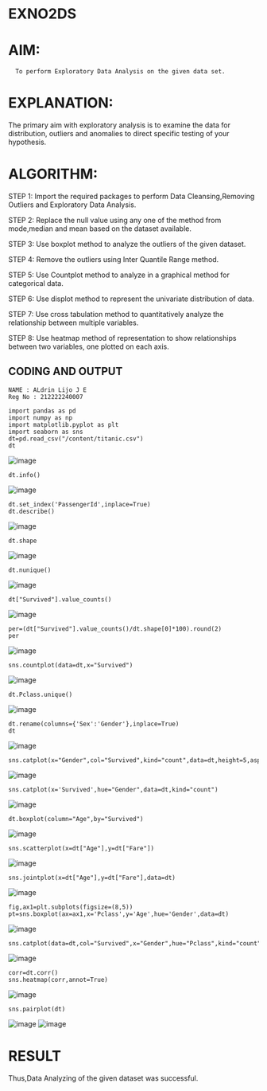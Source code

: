 # EXNO2DS
# AIM:
      To perform Exploratory Data Analysis on the given data set.
      
# EXPLANATION:
  The primary aim with exploratory analysis is to examine the data for distribution, outliers and anomalies to direct specific testing of your hypothesis.
  
# ALGORITHM:
STEP 1: Import the required packages to perform Data Cleansing,Removing Outliers and Exploratory Data Analysis.

STEP 2: Replace the null value using any one of the method from mode,median and mean based on the dataset available.

STEP 3: Use boxplot method to analyze the outliers of the given dataset.

STEP 4: Remove the outliers using Inter Quantile Range method.

STEP 5: Use Countplot method to analyze in a graphical method for categorical data.

STEP 6: Use displot method to represent the univariate distribution of data.

STEP 7: Use cross tabulation method to quantitatively analyze the relationship between multiple variables.

STEP 8: Use heatmap method of representation to show relationships between two variables, one plotted on each axis.

## CODING AND OUTPUT
```
NAME : ALdrin Lijo J E
Reg No : 212222240007
```
```
import pandas as pd
import numpy as np
import matplotlib.pyplot as plt
import seaborn as sns
dt=pd.read_csv("/content/titanic.csv")
dt
```
![image](https://github.com/svarsha220/EXNO2DS/assets/127709117/e7f6baa8-25fb-436d-ad48-1ece0f7f875b)

```
dt.info()
```
![image](https://github.com/svarsha220/EXNO2DS/assets/127709117/b6f38571-617d-443f-8917-c136b573e761)

```
dt.set_index('PassengerId',inplace=True)
dt.describe()
```
![image](https://github.com/svarsha220/EXNO2DS/assets/127709117/92c61908-b981-43d1-a0b1-0cdef3cbd068)

```
dt.shape
```
![image](https://github.com/svarsha220/EXNO2DS/assets/127709117/e848a8b1-f4fd-42b9-9d52-9509c1b7dc18)

```
dt.nunique()
```
![image](https://github.com/svarsha220/EXNO2DS/assets/127709117/1b88a1ee-9dd5-440a-985b-d4b662007d3e)

```
dt["Survived"].value_counts()
```
![image](https://github.com/svarsha220/EXNO2DS/assets/127709117/08e4cfab-b1ca-47ad-892c-35e92ce227c8)

```
per=(dt["Survived"].value_counts()/dt.shape[0]*100).round(2)
per
```
![image](https://github.com/svarsha220/EXNO2DS/assets/127709117/9b969225-4ee6-441f-866b-609f55575453)

```
sns.countplot(data=dt,x="Survived")
```
![image](https://github.com/svarsha220/EXNO2DS/assets/127709117/91d1e161-35bd-4d3a-94c6-7ba0722f6e36)

```
dt.Pclass.unique()
```
![image](https://github.com/svarsha220/EXNO2DS/assets/127709117/b5ef55c7-b8c6-41a2-a9be-a613ed29f62b)

```
dt.rename(columns={'Sex':'Gender'},inplace=True)
dt
```
![image](https://github.com/svarsha220/EXNO2DS/assets/127709117/ddb5d4fc-e6d2-4493-94a9-b3c75fb97ebb)

```
sns.catplot(x="Gender",col="Survived",kind="count",data=dt,height=5,aspect=.7)
```
![image](https://github.com/svarsha220/EXNO2DS/assets/127709117/1f52ca0e-ce85-4584-a512-1f19a0fe7fac)

```
sns.catplot(x='Survived',hue="Gender",data=dt,kind="count")
```
![image](https://github.com/svarsha220/EXNO2DS/assets/127709117/48fb7b93-5052-459c-bc17-7062d1cf1789)

```
dt.boxplot(column="Age",by="Survived")
```
![image](https://github.com/svarsha220/EXNO2DS/assets/127709117/40057dd0-91b6-4eb9-bf9c-b03eed1b1877)

```
sns.scatterplot(x=dt["Age"],y=dt["Fare"])
```
![image](https://github.com/svarsha220/EXNO2DS/assets/127709117/8acc8865-04fc-48ac-9535-8674f4e3911c)

```
sns.jointplot(x=dt["Age"],y=dt["Fare"],data=dt)
```
![image](https://github.com/svarsha220/EXNO2DS/assets/127709117/3cf86d55-357c-4ea5-bc5a-bc7b909daccf)

```
fig,ax1=plt.subplots(figsize=(8,5))
pt=sns.boxplot(ax=ax1,x='Pclass',y='Age',hue='Gender',data=dt)
```
![image](https://github.com/svarsha220/EXNO2DS/assets/127709117/2f2d7d3b-29c1-45ee-b4dc-32d8247690f3)

```
sns.catplot(data=dt,col="Survived",x="Gender",hue="Pclass",kind="count")
```
![image](https://github.com/svarsha220/EXNO2DS/assets/127709117/e338c010-89db-4781-845d-3001ad0288de)

```
corr=dt.corr()
sns.heatmap(corr,annot=True)
```
![image](https://github.com/svarsha220/EXNO2DS/assets/127709117/ac44a5c9-8eb0-434d-b7f8-61ec2b3c644a)

```
sns.pairplot(dt)
```
![image](https://github.com/svarsha220/EXNO2DS/assets/127709117/d46f30d0-259c-42a9-9588-b990f6ff2342)
![image](https://github.com/svarsha220/EXNO2DS/assets/127709117/51379ed9-83fe-4fdc-ba89-1099e03bc5eb)


# RESULT
Thus,Data Analyzing of the given dataset was successful.
